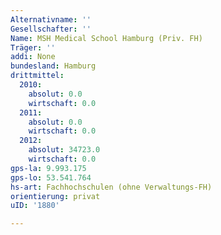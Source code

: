```yaml
---
Alternativname: ''
Gesellschafter: ''
Name: MSH Medical School Hamburg (Priv. FH)
Träger: ''
addi: None
bundesland: Hamburg
drittmittel:
  2010:
    absolut: 0.0
    wirtschaft: 0.0
  2011:
    absolut: 0.0
    wirtschaft: 0.0
  2012:
    absolut: 34723.0
    wirtschaft: 0.0
gps-la: 9.993.175
gps-lo: 53.541.764
hs-art: Fachhochschulen (ohne Verwaltungs-FH)
orientierung: privat
uID: '1880'

---
```


